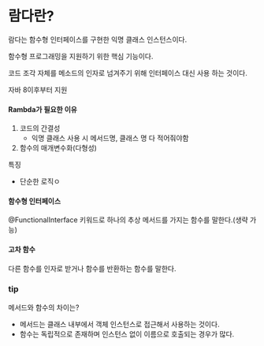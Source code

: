 # 람다란?
람다는 함수형 인터페이스를 구현한 익명 클래스 인스턴스이다.

함수형 프로그래밍을 지원하기 위한 핵심 기능이다.

코드 조각 자체를 메소드의 인자로 넘겨주기 위해 
인터페이스 대신 사용 하는 것이다.

자바 8이후부터 지원

####  Rambda가 필요한 이유
1. 코드의 간결성
   - 익명 클래스 사용 시 메서드명, 클래스 명 다 적어줘야함
2. 함수의 매개변수화(다형성)

특징
- 단순한 로직ㅇ
#### 함수형 인터페이스
@FunctionalInterface 키워드로 하나의 추상 메서드를 가지는 함수를 말한다.(생략 가능)

#### 고차 함수
다른 함수를 인자로 받거나 함수를 반환하는 함수를 말한다.

### tip
메서드와 함수의 차이는?
- 메서드는 클래스 내부에서 객체 인스턴스로 접근해서 사용하는 것이다.
- 함수는 독립적으로 존재하며 인스턴스 없이 이름으로 호출되는 경우가 많다.